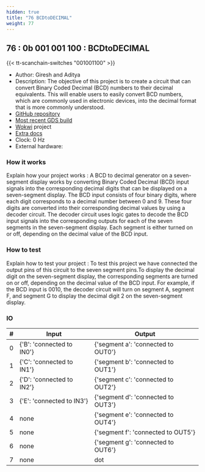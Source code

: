 ```yaml
---
hidden: true
title: "76 BCDtoDECIMAL"
weight: 77
---
```


## 76 : 0b 001 001 100 : BCDtoDECIMAL

{{< tt-scanchain-switches "001001100" >}}

* Author: Giresh and Aditya 
* Description: The objective of this project is to create a circuit that can convert Binary Coded Decimal (BCD) numbers to their decimal equivalents. This will enable users to easily convert BCD numbers, which are commonly used in electronic devices, into the decimal format that is more commonly understood.
* [GitHub repository](https://github.com/MIKEPENCE10CENT/tt03-submission-template)
* [Most recent GDS build](https://github.com/MIKEPENCE10CENT/tt03-submission-template/actions/runs/4773049696)
* [Wokwi](https://wokwi.com/projects/362371515213982721) project
* [Extra docs]()
* Clock: 0 Hz
* External hardware: 



### How it works

Explain how your project works : A BCD to decimal generator on a seven-segment display works by converting Binary Coded Decimal (BCD) input signals into the corresponding decimal digits that can be displayed on a seven-segment display. The BCD input consists of four binary digits, where each digit corresponds to a decimal number between 0 and 9. These four digits are converted into their corresponding decimal values by using a decoder circuit. The decoder circuit uses logic gates to decode the BCD input signals into the corresponding outputs for each of the seven segments in the seven-segment display. Each segment is either turned on or off, depending on the decimal value of the BCD input.


### How to test

Explain how to test your project : To test this project we have connected the output pins of this circuit to the seven segment pins.To display the decimal digit on the seven-segment display, the corresponding segments are turned on or off, depending on the decimal value of the BCD input. For example, if the BCD input is 0010, the decoder circuit will turn on segment A, segment F, and segment G to display the decimal digit 2 on the seven-segment display.


### IO

| # | Input        | Output       |
|---|--------------|--------------|
| 0 | {'B': 'connected to IN0'}  | {'segment a': 'connected to OUT0'} |
| 1 | {'C': 'connected to IN1'}  | {'segment b': 'connected to OUT1'} |
| 2 | {'D': 'connected to IN2'}  | {'segment c': 'connected to OUT2'} |
| 3 | {'E': 'connected to IN3'}  | {'segment d': 'connected to OUT3'} |
| 4 | none  | {'segment e': 'connected to OUT4'} |
| 5 | none  | {'segment f': 'connected to OUT5'} |
| 6 | none  | {'segment g': 'connected to OUT6'} |
| 7 | none  | dot |
